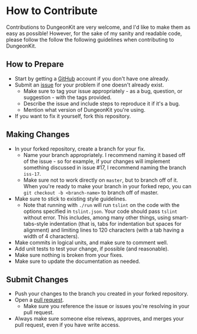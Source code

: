 # How to Contribute

Contributions to DungeonKit are very welcome, and I'd like to make them as easy as possible!  However, for the sake of
my sanity and readable code, please follow the follow the following guidelines when contributing to DungeonKit.

## How to Prepare

- Start by getting a [GitHub](https://github.com/) account if you don't have one already.
- Submit an [issue](https://github.com/bluepichu/dungeonkit/issues) for your problem if one doesn't already exist.
	- Make sure to tag your issue appropriately - as a bug, question, or suggestion - with the tags provided.
	- Describe the issue and include steps to reproduce it if it's a bug.
	- Mention what version of DungeonKit you're using.
- If you want to fix it yourself, fork this repository.

## Making Changes

- In your forked repository, create a branch for your fix.
	- Name your branch appropriately.  I recommend naming it based off of the issue - so for example, if your changes
		will implement something discussed in issue #17, I recommend naming the branch `iss-17`.
	- Make sure not to work directly on `master`, but to branch off of it.  When you're ready to make your branch in
		your forked repo, you can `git checkout -b <branch-name>` to branch off of master.
- Make sure to stick to existing style guidelines.
	- Note that running with `./run` will run `tslint` on the code with the options specified in `tslint.json`.  Your
		code should pass `tslint` without error.  This includes, among many other things, using smart-tabs-style
		indentation (that is, tabs for indentation but spaces for alignment) and limiting lines to 120 characters (with
		a tab having a width of 4 characters).
- Make commits in logical units, and make sure to comment well.
- Add unit tests to test your change, if possible (and reasonable).
- Make sure nothing is broken from your fixes.
- Make sure to update the documentation as needed.

## Submit Changes

- Push your changes to the branch you created in your forked repository.
- Open a [pull request](https://github.com/bluepichu/dungeonkit/pulls).
	- Make sure you reference the issue or issues you're resolving in your pull request.
- Always make sure someone else reivews, approves, and merges your pull request, even if you have write access.
